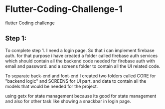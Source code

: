 # Flutter-Coding-Challenge-1
flutter Coding challenge


## Step 1: 
To complete step 1. I need a login page. So that i can implement firebase auth. for that purpose i have created a folder called firebase auth services which should contain all the backend code needed for firebase auth with email and password.
and a screens folder to contain all the UI related code. 

To separate back-end and font-end I created two folders called CORE for "backend logic" and SCREENS for UI part. and data to contain all the models that would be needed for the project.

using getx for state management because its good for state management and also for other task like showing a snackbar in login page.

